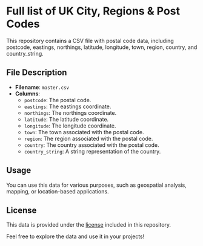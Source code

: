 # Full list of UK City, Regions & Post Codes

This repository contains a CSV file with postal code data, including postcode, eastings, northings, latitude, longitude, town, region, country, and country_string.

## File Description

- **Filename**: `master.csv`
- **Columns**:
  - `postcode`: The postal code.
  - `eastings`: The eastings coordinate.
  - `northings`: The northings coordinate.
  - `latitude`: The latitude coordinate.
  - `longitude`: The longitude coordinate.
  - `town`: The town associated with the postal code.
  - `region`: The region associated with the postal code.
  - `country`: The country associated with the postal code.
  - `country_string`: A string representation of the country.

## Usage

You can use this data for various purposes, such as geospatial analysis, mapping, or location-based applications.

## License

This data is provided under the [license](LICENSE) included in this repository.

Feel free to explore the data and use it in your projects!

